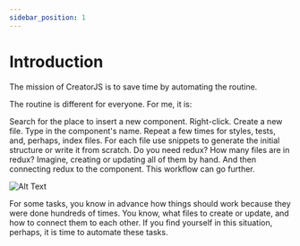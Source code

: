 ```yaml
---
sidebar_position: 1
---
```


# Introduction

The mission of CreatorJS is to save time by automating the routine.

The routine is different for everyone. For me, it is:

Search for the place to insert a new component. Right-click. Create a new file.
Type in the component's name. Repeat a few times for styles, tests, and, perhaps, index files.
For each file use snippets to generate the initial structure or write it from scratch.
Do you need redux? How many files are in redux? Imagine, creating or updating all of them by hand.
And then connecting redux to the component. This workflow can go further.

![Alt Text](https://media.giphy.com/media/xTiTnxCaP0qE2XYalO/giphy.gif)

For some tasks, you know in advance how things should work because they were done hundreds of times.
You know, what files to create or update, and how to connect them to each other.
If you find yourself in this situation, perhaps, it is time to automate these tasks.
